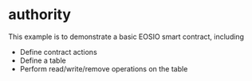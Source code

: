 # authority

This example is to demonstrate a basic EOSIO smart contract, including

- Define contract actions
- Define a table
- Perform read/write/remove operations on the table
